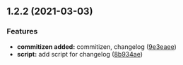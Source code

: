 ## 1.2.2 (2021-03-03)


### Features

* **commitizen added:** commitizen, changelog ([9e3eaee](https://github.com/TimorCookie/timo-jsutil/commit/9e3eaee37bfb7bb547904d81614280c06481496d))
* **script:** add script for changelog ([8b934ae](https://github.com/TimorCookie/timo-jsutil/commit/8b934aebfa5a400f5f7cb8b849b40d3ad5199bb0))



